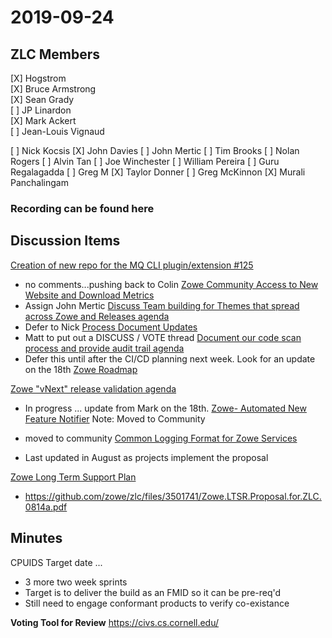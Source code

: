 # 2019-09-24

## ZLC Members
[X] Hogstrom   
[X] Bruce Armstrong   
[X] Sean Grady   
[ ] JP Linardon   
[X] Mark Ackert   
[ ] Jean-Louis Vignaud   

[ ] Nick Kocsis
[X] John Davies
[ ] John Mertic
[ ] Tim Brooks
[ ] Nolan Rogers
[ ] Alvin Tan
[ ] Joe Winchester
[ ] William Pereira
[ ] Guru Regalagadda
[ ] Greg M
[X] Taylor Donner
[ ] Greg McKinnon
[X] Murali Panchalingam


### Recording can be found here   

## Discussion Items
[Creation of new repo for the MQ CLI plugin/extension #125](https://github.com/zowe/zlc/issues/125)
* no comments...pushing back to Colin
[Zowe Community Access to New Website and Download Metrics](https://github.com/zowe/zlc/issues/141)
* Assign John Mertic
[Discuss Team building for Themes that spread across Zowe and Releases agenda](https://github.com/zowe/zlc/issues/138)
* Defer to Nick
[Process Document Updates](https://github.com/zowe/zlc/issues/118)
* Matt to put out a DISCUSS / VOTE thread
[Document our code scan process and provide audit trail agenda](https://github.com/zowe/zlc/issues/110)
* Defer this until after the CI/CD planning next week.  Look for an update on the 18th
[Zowe Roadmap](https://github.com/zowe/zlc/issues/103)

[Zowe "vNext" release validation agenda](https://github.com/zowe/zlc/issues/92)
* In progress ... update from Mark on the 18th.
[Zowe- Automated New Feature Notifier](https://github.com/zowe/zlc/issues/191) Note: Moved to Community
- moved to community
[Common Logging Format for Zowe Services](https://github.com/zowe/zlc/issues/90)
* Last updated in August as projects implement the proposal

[Zowe Long Term Support Plan](https://github.com/zowe/zlc/issues/72)
* https://github.com/zowe/zlc/files/3501741/Zowe.LTSR.Proposal.for.ZLC.0814a.pdf

## Minutes
CPUIDS Target date ... 
- 3 more two week sprints
- Target is to deliver the build as an FMID so it can be pre-req'd
- Still need to engage conformant products to verify co-existance


__Voting Tool for Review__
https://civs.cs.cornell.edu/
   
   

